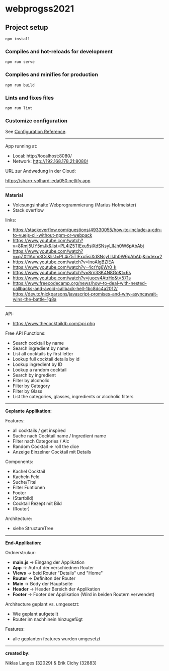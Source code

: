 # webprogss2021

## Project setup
```
npm install
```

### Compiles and hot-reloads for development
```
npm run serve
```

### Compiles and minifies for production
```
npm run build
```

### Lints and fixes files
```
npm run lint
```

### Customize configuration
See [Configuration Reference](https://cli.vuejs.org/config/).


-----------------------------------------------------------------------------------------------------
App running at:

- Local: http://localhost:8080/
- Network: http://192.168.178.21:8080/

URL zur Andwedung in der Cloud:

https://sharp-volhard-eda050.netlify.app

----------------------------------------------------------------------------------------------------

**Material**

- Volesungsinhalte Webprogrammierung (Marius Hofmeister)
- Stack overflow

links:

- https://stackoverflow.com/questions/49330055/how-to-include-a-cdn-to-vuejs-cli-without-npm-or-webpack
- https://www.youtube.com/watch?v=8Rmj5UY5mJk&list=PL4iZ5TIExu5siXdSNsyLIIJh0W6pAbAbj
- https://www.youtube.com/watch?v=qZXt1Aom3Cs&list=PL4iZ5TIExu5siXdSNsyLIIJh0W6pAbAbj&index=2
- https://www.youtube.com/watch?v=InoAIgBZIEA
- https://www.youtube.com/watch?v=4crYg6Wr0_k
- https://www.youtube.com/watch?v=8rn3SK4N8Go&t=6s
- https://www.youtube.com/watch?v=juocv4AtrHo&t=571s
- https://www.freecodecamp.org/news/how-to-deal-with-nested-callbacks-and-avoid-callback-hell-1bc8dc4a2012/
https://dev.to/nickparsons/javascript-promises-and-why-asyncawait-wins-the-battle-1g8a

-----------------------------------------------------------------------------------------------------

API:
- https://www.thecocktaildb.com/api.php

Free API Functions:
- Search cocktail by name
- Search ingredient by name
- List all cocktails by first letter
- Lookup full cocktail details by id
- Lookup ingredient by ID
- Lookup a random cocktail
- Search by ingredient
- Filter by alcoholic
- Filter by Category
- Filter by Glass
- List the categories, glasses, ingredients or alcoholic filters

-----------------------------------------------------------------------------------------------------
**Geplante Applikation:**

Features:
- all cocktails / get inspired
- Suche nach Cocktail name / Ingredient name
- Filter nach Categories / Alc
- Random Cocktail => roll the dice
- Anzeige Einzelner Cocktail mit Details

Components: 
- Kachel Cocktail
- Kacheln Feld 
- Suche/Titel
- Filter Funtionen
- Footer
- (Startbild)
- Cocktail Rezept mit Bild
- (Router)

Architecture:
- siehe StructureTree

-----------------------------------------------------------------------------------------------------
**End-Applikation:**

Ordnerstrukur:
- **main.js** -> Eingang der Applikation
- **App** -> Aufruf der verschiednen Router
- **Views** -> beid Router "Details" und "Home"
- **Router** -> Definiton der Router
- **Main** -> Body der Hauptseite 
- **Header** -> Header Bereich der Applikation
- **Footer** -> Footer der Applikation (Wird in beiden Routern verwendet)

Architecture geplant vs. umgesetzt:
- Wie geplant aufgeteilt
- Router im nachhinein hinzugefügt

Features: 
- alle geplanten features wurden umgesetzt

-----------------------------------------------------------------------------------------------------


**created by:**

Niklas Langes (32029) & Erik Cichy (32883)
